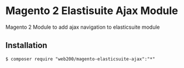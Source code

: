 # Magento 2 Elastisuite Ajax Module

Magento 2 Module to add ajax navigation to elasticsuite module

## Installation

```
$ composer require "web200/magento-elasticsuite-ajax":"*"
```
